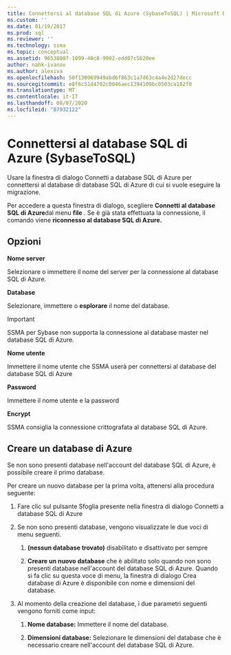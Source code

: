 ```yaml
---
title: Connettersi al database SQL di Azure (SybaseToSQL) | Microsoft Docs
ms.custom: ''
ms.date: 01/19/2017
ms.prod: sql
ms.reviewer: ''
ms.technology: ssma
ms.topic: conceptual
ms.assetid: 96538007-1099-40c8-9902-edd07c5620ee
author: nahk-ivanov
ms.author: alexiva
ms.openlocfilehash: 50f130969949abd6f863c1a7d63c4a4e2d27decc
ms.sourcegitcommit: e8f6c51d4702c0046aec1394109bc0503ca182f0
ms.translationtype: MT
ms.contentlocale: it-IT
ms.lasthandoff: 08/07/2020
ms.locfileid: "87932122"
---
```

# <a name="connect-to-azure-sql-database--sybasetosql"></a>Connettersi al database SQL di Azure (SybaseToSQL)
Usare la finestra di dialogo Connetti a database SQL di Azure per connettersi al database di database SQL di Azure di cui si vuole eseguire la migrazione.  
  
Per accedere a questa finestra di dialogo, scegliere **Connetti al database SQL di Azure**dal menu **file** . Se è già stata effettuata la connessione, il comando viene **riconnesso al database SQL di Azure.**  
  
## <a name="options"></a>Opzioni  
**Nome server**  
  
Selezionare o immettere il nome del server per la connessione al database SQL di Azure.  
  
**Database**  
  
Selezionare, immettere o **esplorare** il nome del database.  
  
> [!IMPORTANT]  
> SSMA per Sybase non supporta la connessione al database master nel database SQL di Azure.  
  
**Nome utente**  
  
Immettere il nome utente che SSMA userà per connettersi al database del database SQL di Azure  
  
**Password**  
  
Immettere il nome utente e la password  
  
**Encrypt**  
  
SSMA consiglia la connessione crittografata al database SQL di Azure.  
  
## <a name="create-azure-database"></a>Creare un database di Azure  
Se non sono presenti database nell'account del database SQL di Azure, è possibile creare il primo database.  
  
Per creare un nuovo database per la prima volta, attenersi alla procedura seguente:  
  
1.  Fare clic sul pulsante Sfoglia presente nella finestra di dialogo Connetti a database SQL di Azure  
  
2.  Se non sono presenti database, vengono visualizzate le due voci di menu seguenti.  
  
    1.  **(nessun database trovato)** disabilitato e disattivato per sempre  
  
    2.  **Creare un nuovo database** che è abilitato solo quando non sono presenti database nell'account del database SQL di Azure. Quando si fa clic su questa voce di menu, la finestra di dialogo Crea database di Azure è disponibile con nome e dimensioni del database.  
  
3.  Al momento della creazione del database, i due parametri seguenti vengono forniti come input:  
  
    1.  **Nome database:** Immettere il nome del database.  
  
    2.  **Dimensioni database:** Selezionare le dimensioni del database che è necessario creare nell'account del database SQL di Azure.  
  
